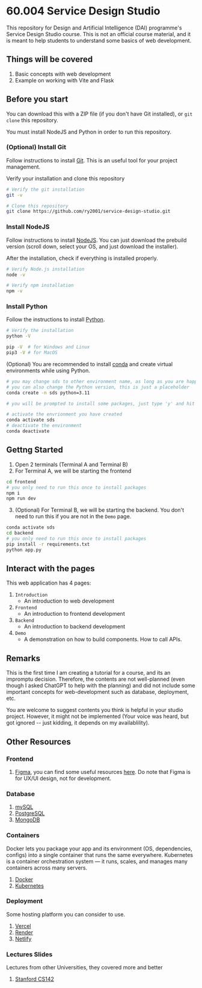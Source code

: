 # 60.004 Service Design Studio

This repository for Design and Artificial Intelligence (DAI) programme's Service Design Studio course. This is not an official course material, and it is meant to help students to understand some basics of web development.

## Things will be covered

1. Basic concepts with web development
2. Example on working with Vite and Flask

## Before you start

You can download this with a ZIP file (if you don't have Git installed), or `git clone` this repository.

You must install NodeJS and Python in order to run this repository.

### (Optional) Install Git

Follow instructions to install [Git](https://git-scm.com/downloads). This is an useful tool for your project management.

Verify your installation and clone this repository

```bash
# Verify the git installation
git -v

# Clone this repository
git clone https://github.com/ry2001/service-design-studio.git
```

### Install NodeJS

Follow instructions to install [NodeJS](https://nodejs.org/en/download). You can just download the prebuild version (scroll down, select your OS, and just download the installer).

After the installation, check if everything is installed properly.

```bash
# Verify Node.js installation
node -v

# Verify npm installation
npm -v
```

### Install Python

Follow the instructions to install [Python](https://www.python.org/downloads/).

```bash
# Verify the installation
python -V

pip -V  # for Windows and Linux
pip3 -V # for MacOS
```

(Optional) You are recommended to install [conda](https://www.anaconda.com/download/success) and create virtual environments while using Python.

```bash
# you may change sds to other environment name, as long as you are happy with it
# you can also change the Python version, this is just a placeholder
conda create -n sds python=3.11

# you will be prompted to install some packages, just type 'y' and hit 'enter'

# activate the envrionment you have created
conda activate sds
# deactivate the environment
conda deactivate
```

## Gettng Started

1. Open 2 terminals (Terminal A and Terminal B)
2. For Terminal A, we will be starting the frontend

```bash
cd frontend
# you only need to run this once to install packages
npm i
npm run dev
```

3. (Optional) For Terminal B, we will be starting the backend. You don't need to run this if you are not in the `Demo` page.

```bash
conda activate sds
cd backend
# you only need to run this once to install packages
pip install -r requirements.txt
python app.py
```

## Interact with the pages

This web application has 4 pages:

1. `Introduction`
   - An introduction to web development
2. `Frontend`
   - An introduction to frontend development
3. `Backend`
   - An introduction to backend development
4. `Demo`
   - A demonstration on how to build components. How to call APIs.

## Remarks

This is the first time I am creating a tutorial for a course, and its an impromptu decision. Therefore, the contents are not well-planned (even though I asked ChatGPT to help with the planning) and did not include some important concepts for web-development such as database, deployment, etc.

You are welcome to suggest contents you think is helpful in your studio project. However, it might not be implemented (Your voice was heard, but got ignored -- just kidding, it depends on my availablility).

## Other Resources

### Frontend

1. [Figma](https://www.figma.com/), you can find some useful resources [here](https://www.figma.com/resource-library/). Do note that Figma is for UX/UI design, not for development.

### Database

1. [mySQL](https://www.mysql.com/)
2. [PostgreSQL](https://www.postgresql.org/)
3. [MongoDB](https://www.mongodb.com/)

### Containers

Docker lets you package your app and its environment (OS, dependencies, configs) into a single container that runs the same everywhere. Kubernetes is a container orchestration system — it runs, scales, and manages many containers across many servers.

1. [Docker](https://www.docker.com/)
2. [Kubernetes](https://kubernetes.io/)

### Deployment

Some hosting platform you can consider to use.

1. [Vercel](https://vercel.com/)
2. [Render](https://render.com/)
3. [Netlify](https://www.netlify.com/)

### Lectures Slides

Lectures from other Universities, they covered more and better

1. [Stanford CS142](https://web.stanford.edu/class/cs142/lectures.html)
